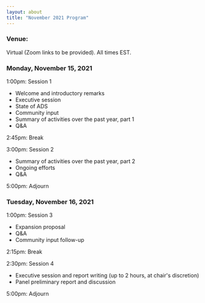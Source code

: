 ```yaml
---
layout: about
title: "November 2021 Program"
---
```


### Venue:
Virtual (Zoom links to be provided). All times EST.

### Monday, November 15, 2021
1:00pm: Session 1
- Welcome and introductory remarks
- Executive session
- State of ADS
- Community input
- Summary of activities over the past year, part 1
- Q&A

2:45pm: Break

3:00pm: Session 2
- Summary of activities over the past year, part 2
- Ongoing efforts
- Q&A

5:00pm: Adjourn

### Tuesday, November 16, 2021
1:00pm: Session 3
- Expansion proposal
- Q&A
- Community input follow-up

2:15pm: Break

2:30pm: Session 4
- Executive session and report writing (up to 2 hours, at chair's discretion)
- Panel preliminary report and discussion

5:00pm: Adjourn
